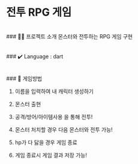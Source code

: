 # 전투 RPG 게임 
<br/>
### 👨‍🏫 프로젝트 소개
몬스터와 전투하는 RPG 게임 구현
<br/>
<br/>
<br/>
### ✔️ Language : dart
<br/>
<br/>
<br/>
### 🌟 게임방법

1. 이름을 입력하여 내 캐릭터 생성하기<br/>

2. 몬스터 출현<br/>

3. 공격/방어/아이템사용 을 통해 전투!<br/>

4. 몬스터 처치할 경우 다음 몬스터와 전투 가능!<br/>

5. hp가 다 닳을 경우 게임 종료<br/>

6. 게임 종료시 게임 결과 저장 가능!<br/>





